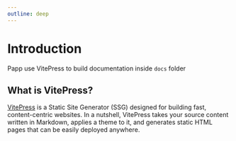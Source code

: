 ```yaml
---
outline: deep
---
```


# Introduction

Papp use VitePress to build documentation inside `docs` folder

## What is VitePress?

[VitePress](https://vitepress.dev/) is a Static Site Generator (SSG) designed for building fast, content-centric websites. In a nutshell, VitePress takes your source content written in Markdown, applies a theme to it, and generates static HTML pages that can be easily deployed anywhere.
